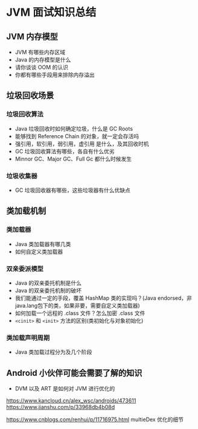 # JVM 面试知识总结

## JVM 内存模型

- JVM 有哪些内存区域
- Java 的内存模型是什么
- 请你谈谈 OOM 的认识
- 你都有哪些手段用来排除内存溢出

## 垃圾回收场景

### 垃圾回收算法

- Java 垃圾回收时如何确定垃圾，什么是 GC Roots
- 能够找到 Reference Chain 的对象，就一定会存活吗
- 强引用，软引用，弱引用，虚引用 是什么，及其回收时机
- GC 垃圾回收算法有哪些，各自有什么优劣
- Minnor GC、Major GC、Full Gc 都什么时候发生

### 垃圾收集器

- GC 垃圾回收器有哪些，这些垃圾器有什么优缺点

## 类加载机制

### 类加载器

- Java 类加载器有哪几类
- 如何自定义类加载器

### 双亲委派模型

- Java 的双亲委托机制是什么
- Java 的双亲委托机制的破坏
- 我们能通过一定的手段，覆盖 HashMap 类的实现吗？(Java endorsed，非java.lang包下的类，如果非要，需要自定义类加载器)
- 如何加载一个远程的 .class 文件？怎么加密 .class 文件
- `<cinit>` 和 `<init>` 方法的区别(类初始化与对象初始化)

### 类加载声明周期

- Java 类加载过程分为及几个阶段

## Android 小伙伴可能会需要了解的知识

- DVM 以及 ART 是如何对 JVM 进行优化的

https://www.kancloud.cn/alex_wsc/androids/473611
https://www.jianshu.com/p/33968db4b08d

https://www.cnblogs.com/renhui/p/11716975.html multieDex 优化的细节
  